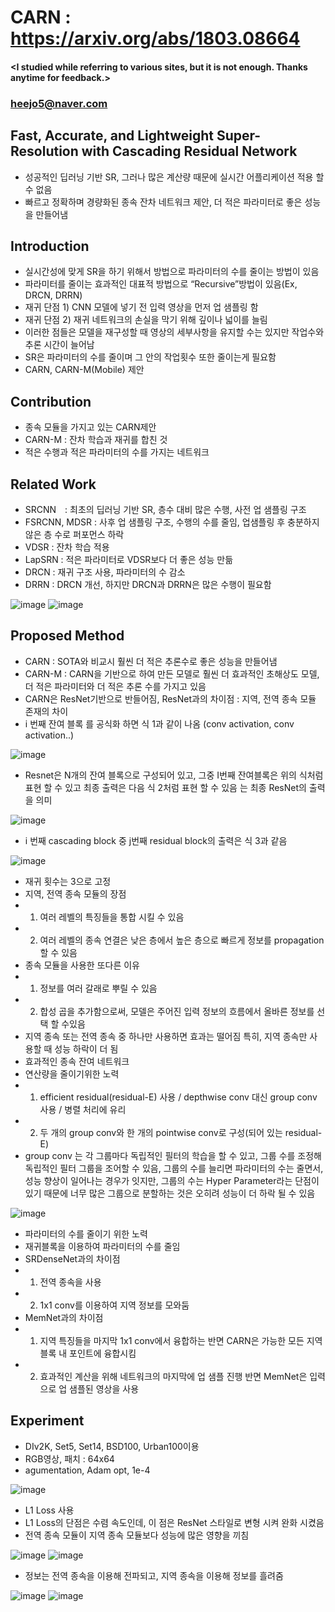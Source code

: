 # CARN : https://arxiv.org/abs/1803.08664 

#### <I studied while referring to various sites, but it is not enough. Thanks anytime for feedback.>
### <heejo5@naver.com>

Fast, Accurate, and Lightweight Super-Resolution with Cascading Residual Network
--------------------------------------------------------------------------

* 성공적인 딥러닝 기반 SR, 그러나 많은 계산량 때문에 실시간 어플리케이션 적용 할 수 없음
* 빠르고 정확하며 경량화된 종속 잔차 네트워크 제안, 더 적은 파라미터로 좋은 성능을 만들어냄

Introduction
------------
  * 실시간성에 맞게 SR을 하기 위해서 방법으로 파라미터의 수를 줄이는 방법이 있음 
  * 파라미터를 줄이는 효과적인 대표적 방법으로 “Recursive”방법이 있음(Ex, DRCN, DRRN)
  * 재귀 단점 1) CNN 모델에 넣기 전 입력 영상을 먼저 업 샘플링 함 
  * 재귀 단점 2) 재귀 네트워크의 손실을 막기 위해 깊이나 넓이를 늘림
  * 이러한 점들은 모델을 재구성할 때 영상의 세부사항을 유지할 수는 있지만 작업수와 추론 시간이 늘어남
  * SR은 파라미터의 수를 줄이며 그 안의 작업횟수 또한 줄이는게 필요함
  * CARN, CARN-M(Mobile) 제안

Contribution
------------
  * 종속 모듈을 가지고 있는 CARN제안
  * CARN-M : 잔차 학습과 재귀를 합친 것
  * 적은 수행과 적은 파라미터의 수를 가지는 네트워크

Related Work
------------
  * SRCNN　: 최초의 딥러닝 기반 SR, 층수 대비 많은 수행, 사전 업 샘플링 구조
  * FSRCNN, MDSR : 사후 업 샘플링 구조, 수행의 수를 줄임, 업샘플링 후 충분하지 않은 층 수로 퍼포먼스 하락 
  * VDSR : 잔차 학습 적용 
  * LapSRN : 적은 파라미터로 VDSR보다 더 좋은 성능 만듦
  * DRCN : 재귀 구조 사용, 파라미터의 수 감소 
  * DRRN : DRCN 개선, 하지만 DRCN과 DRRN은 많은 수행이 필요함

![image](https://user-images.githubusercontent.com/61686244/108476768-c6922880-72d5-11eb-8eaf-c345a88fa44b.png)
![image](https://user-images.githubusercontent.com/61686244/108476796-cf82fa00-72d5-11eb-84e8-88ea857016a8.png)


Proposed Method
---------------
  * CARN : SOTA와 비교시 훨씬 더 적은 추론수로 좋은 성능을 만들어냄
  * CARN-M : CARN을 기반으로 하여 만든 모델로 훨씬 더 효과적인 초해상도 모델, 더 적은 파라미터와 더 적은 추론 수를 가지고 있음
  * CARN은 ResNet기반으로 반들어짐, ResNet과의 차이점 : 지역, 전역 종속 모듈 존재의 차이
  * i 번째 잔여 블록 를 공식화 하면 식 1과 같이 나옴 (conv activation, conv activation..)
 
![image](https://user-images.githubusercontent.com/61686244/108476932-f2ada980-72d5-11eb-8d3c-a660ae03ad4e.png)

  * Resnet은 N개의 잔여 블록으로 구성되어 있고, 그중 I번째 잔여블록은 위의 식처럼 표현 할 수 있고 최종 출력은 다음 식 2처럼 표현 할 수 있음 는 최종 ResNet의 출력을 의미 

![image](https://user-images.githubusercontent.com/61686244/108477000-078a3d00-72d6-11eb-9597-b7f37f36cd9d.png)

  * i 번째 cascading block 중 j번째 residual block의 출력은 식 3과 같음 

![image](https://user-images.githubusercontent.com/61686244/108477068-196be000-72d6-11eb-9f6c-5b7b1d2fa715.png)

  * 재귀 횟수는 3으로 고정
  * 지역, 전역 종속 모듈의 장점
  * 1) 여러 레벨의 특징들을 통합 시킬 수 있음
  * 2) 여러 레벨의 종속 연결은 낮은 층에서 높은 층으로 빠르게 정보를 propagation 할 수 있음 
  * 종속 모듈을 사용한 또다른 이유
  * 1) 정보를 여러 갈래로 뿌릴 수 있음
  * 2) 합성 곱을 추가함으로써, 모델은 주어진 입력 정보의 흐름에서 올바른 정보를  선택 할 수있음 
  * 지역 종속 또는 전역 종속 중 하나만 사용하면 효과는 떨어짐 특히, 지역 종속만 사용할 때 성능 하락이 더 됨 
  * 효과적인 종속 잔여 네트워크
  * 연산량을 줄이기위한 노력
  * 1) efficient residual(residual-E) 사용 / depthwise conv 대신 group conv 사용 / 병렬 처리에 유리 
  * 2) 두 개의 group conv와 한 개의 pointwise conv로 구성(되어 있는 residual-E)
  * group conv 는 각 그룹마다 독립적인 필터의 학습을 할 수 있고, 그룹 수를 조정해 독립적인 필터 그룹을 조어할 수 있음, 그룹의 수를 늘리면 파라미터의 수는 줄면서, 성능 향상이 일어나는 경우가 잇지만, 그룹의 수는 Hyper Parameter라는 단점이 있기 때문에 너무 많은 그룹으로 분할하는 것은 오히려 성능이 더 하락 될 수 있음 

![image](https://user-images.githubusercontent.com/61686244/108477216-49b37e80-72d6-11eb-9087-8de654193ffd.png)

  * 파라미터의 수를 줄이기 위한 노력 
  * 재귀블록을 이용하여 파라미터의 수를 줄임 
  * SRDenseNet과의 차이점
  * 1) 전역 종속을 사용
  * 2) 1x1 conv를 이용하여 지역 정보를 모와둠
  * MemNet과의 차이점
  * 1) 지역 특징들을 마지막 1x1 conv에서 융합하는 반면 CARN은 가능한 모든 지역 블록 내 포인트에 융합시킴
  * 2) 효과적인 계산을 위해 네트워크의 마지막에 업 샘플 진행 반면 MemNet은 입력으로 업 샘플된 영상을 사용

Experiment
----------
  * DIv2K, Set5, Set14, BSD100, Urban100이용
  * RGB영상, 패치 : 64x64
  * agumentation, Adam opt, 1e-4

![image](https://user-images.githubusercontent.com/61686244/108477354-75ceff80-72d6-11eb-90ce-4c67f9fb6fc8.png)

  * L1 Loss 사용 
  * L1 Loss의 단점은 수렴 속도인데, 이 점은 ResNet 스타일로 변형 시켜 완화 시켰음
  * 전역 종속 모듈이 지역 종속 모듈보다 성능에 많은 영향을 끼침

![image](https://user-images.githubusercontent.com/61686244/108477436-8da68380-72d6-11eb-877d-4a615e246ab6.png)
![image](https://user-images.githubusercontent.com/61686244/108477449-926b3780-72d6-11eb-8f46-882bcc907ba4.png)

  * 정보는 전역 종속을 이용해 전파되고, 지역 종속을 이용해 정보를 흘려줌

![image](https://user-images.githubusercontent.com/61686244/108477485-9f882680-72d6-11eb-8107-912c8bffa2c6.png)
![image](https://user-images.githubusercontent.com/61686244/108477503-a4e57100-72d6-11eb-96cd-4db0c2e7f367.png)


